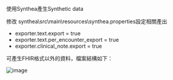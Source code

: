 使用Synthea產生Synthetic data

修改 synthea\src\main\resources\synthea.properties設定相關產出
- exporter.text.export = true
- exporter.text.per_encounter_export = true 
- exporter.clinical_note.export = true

可產生FHIR格式以外的資料，檔案結構如下：

![image](https://github.com/hongyu0324/HAPI-fhir-Lab/assets/5461401/ce3a0e97-7be4-4404-a4fa-aabbe31faa86)
